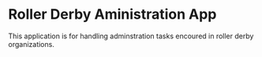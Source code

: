 # Roller Derby Aministration App

This application is for handling adminstration tasks encoured in roller derby organizations.
